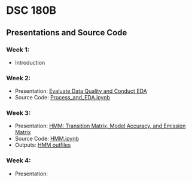 # DSC 180B

## Presentations and Source Code

### Week 1: 
- Introduction
### Week 2:
- Presentation: <a href="https://github.com/miloncl/System-Usage-Analysis/blob/main/presentation/Dsc%20180B%20-%20Quarter%202%20Week%202.pdf">Evaluate Data Quality and Conduct EDA</a>
- Source Code: <a href="https://github.com/miloncl/System-Usage-Analysis/blob/main/Process%20and%20EDA.ipynb">Process_and_EDA.ipynb</a>

### Week 3:
- Presentation: <a href="https://github.com/miloncl/System-Usage-Analysis/blob/main/presentation/%5BDSC%20180B%5D%20Quarter%202%20Week%203.pdf">HMM: Transition Matrix, Model Accuracy, and Emission Matrix</a>
- Source Code: <a href="https://github.com/miloncl/System-Usage-Analysis/blob/main/HMM.ipynb">HMM.ipynb</a>
- Outputs: <a href="https://github.com/miloncl/System-Usage-Analysis/tree/main/outputs/HMM">HMM outfiles</a>

### Week 4:
- Presentation: <a href=""></a>
